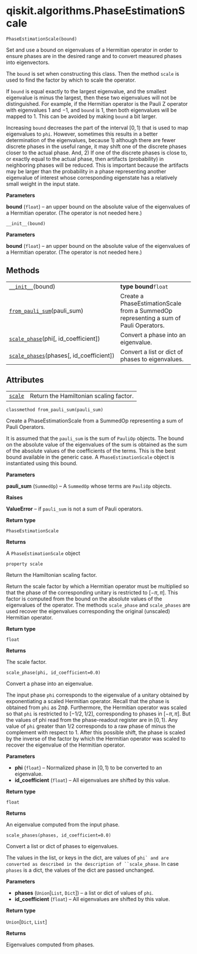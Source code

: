 # qiskit.algorithms.PhaseEstimationScale

<span id="undefined" />

`PhaseEstimationScale(bound)`

Set and use a bound on eigenvalues of a Hermitian operator in order to ensure phases are in the desired range and to convert measured phases into eigenvectors.

The `bound` is set when constructing this class. Then the method `scale` is used to find the factor by which to scale the operator.

If `bound` is equal exactly to the largest eigenvalue, and the smallest eigenvalue is minus the largest, then these two eigenvalues will not be distinguished. For example, if the Hermitian operator is the Pauli Z operator with eigenvalues $1$ and $-1$, and `bound` is $1$, then both eigenvalues will be mapped to $1$. This can be avoided by making `bound` a bit larger.

Increasing `bound` decreases the part of the interval $[0, 1)$ that is used to map eigenvalues to `phi`. However, sometimes this results in a better determination of the eigenvalues, because 1) although there are fewer discrete phases in the useful range, it may shift one of the discrete phases closer to the actual phase. And, 2) If one of the discrete phases is close to, or exactly equal to the actual phase, then artifacts (probability) in neighboring phases will be reduced. This is important because the artifacts may be larger than the probability in a phase representing another eigenvalue of interest whose corresponding eigenstate has a relatively small weight in the input state.

**Parameters**

**bound** (`float`) – an upper bound on the absolute value of the eigenvalues of a Hermitian operator. (The operator is not needed here.)

<span id="undefined" />

`__init__(bound)`

**Parameters**

**bound** (`float`) – an upper bound on the absolute value of the eigenvalues of a Hermitian operator. (The operator is not needed here.)

## Methods

|                                                                                                                                                          |                                                                                      |
| -------------------------------------------------------------------------------------------------------------------------------------------------------- | ------------------------------------------------------------------------------------ |
| [`__init__`](#qiskit.algorithms.PhaseEstimationScale.__init__ "qiskit.algorithms.PhaseEstimationScale.__init__")(bound)                                  | **type bound**`float`                                                                |
| [`from_pauli_sum`](#qiskit.algorithms.PhaseEstimationScale.from_pauli_sum "qiskit.algorithms.PhaseEstimationScale.from_pauli_sum")(pauli\_sum)           | Create a PhaseEstimationScale from a SummedOp representing a sum of Pauli Operators. |
| [`scale_phase`](#qiskit.algorithms.PhaseEstimationScale.scale_phase "qiskit.algorithms.PhaseEstimationScale.scale_phase")(phi\[, id\_coefficient])       | Convert a phase into an eigenvalue.                                                  |
| [`scale_phases`](#qiskit.algorithms.PhaseEstimationScale.scale_phases "qiskit.algorithms.PhaseEstimationScale.scale_phases")(phases\[, id\_coefficient]) | Convert a list or dict of phases to eigenvalues.                                     |

## Attributes

|                                                                                                         |                                        |
| ------------------------------------------------------------------------------------------------------- | -------------------------------------- |
| [`scale`](#qiskit.algorithms.PhaseEstimationScale.scale "qiskit.algorithms.PhaseEstimationScale.scale") | Return the Hamiltonian scaling factor. |

<span id="undefined" />

`classmethod from_pauli_sum(pauli_sum)`

Create a PhaseEstimationScale from a SummedOp representing a sum of Pauli Operators.

It is assumed that the `pauli_sum` is the sum of `PauliOp` objects. The bound on the absolute value of the eigenvalues of the sum is obtained as the sum of the absolute values of the coefficients of the terms. This is the best bound available in the generic case. A `PhaseEstimationScale` object is instantiated using this bound.

**Parameters**

**pauli\_sum** (`SummedOp`) – A `SummedOp` whose terms are `PauliOp` objects.

**Raises**

**ValueError** – if `pauli_sum` is not a sum of Pauli operators.

**Return type**

`PhaseEstimationScale`

**Returns**

A `PhaseEstimationScale` object

<span id="undefined" />

`property scale`

Return the Hamiltonian scaling factor.

Return the scale factor by which a Hermitian operator must be multiplied so that the phase of the corresponding unitary is restricted to $[-\pi, \pi]$. This factor is computed from the bound on the absolute values of the eigenvalues of the operator. The methods `scale_phase` and `scale_phases` are used recover the eigenvalues corresponding the original (unscaled) Hermitian operator.

**Return type**

`float`

**Returns**

The scale factor.

<span id="undefined" />

`scale_phase(phi, id_coefficient=0.0)`

Convert a phase into an eigenvalue.

The input phase `phi` corresponds to the eigenvalue of a unitary obtained by exponentiating a scaled Hermitian operator. Recall that the phase is obtained from `phi` as $2\pi\phi$. Furthermore, the Hermitian operator was scaled so that `phi` is restricted to $[-1/2, 1/2]$, corresponding to phases in $[-\pi, \pi]$. But the values of phi read from the phase-readout register are in $[0, 1)$. Any value of `phi` greater than $1/2$ corresponds to a raw phase of minus the complement with respect to 1. After this possible shift, the phase is scaled by the inverse of the factor by which the Hermitian operator was scaled to recover the eigenvalue of the Hermitian operator.

**Parameters**

*   **phi** (`float`) – Normalized phase in $[0, 1)$ to be converted to an eigenvalue.
*   **id\_coefficient** (`float`) – All eigenvalues are shifted by this value.

**Return type**

`float`

**Returns**

An eigenvalue computed from the input phase.

<span id="undefined" />

`scale_phases(phases, id_coefficient=0.0)`

Convert a list or dict of phases to eigenvalues.

The values in the list, or keys in the dict, are values of ```phi` and are converted as described in the description of ``scale_phase```. In case `phases` is a dict, the values of the dict are passed unchanged.

**Parameters**

*   **phases** (`Union`\[`List`, `Dict`]) – a list or dict of values of `phi`.
*   **id\_coefficient** (`float`) – All eigenvalues are shifted by this value.

**Return type**

`Union`\[`Dict`, `List`]

**Returns**

Eigenvalues computed from phases.

